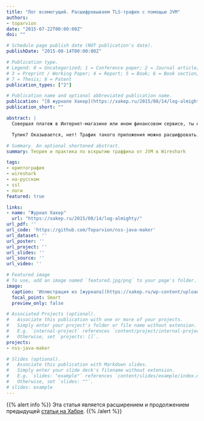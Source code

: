 ```yaml
---
title: "Лог всемогущий. Расшифровываем TLS-трафик с помощью JVM"
authors:
- toparvion
date: "2015-07-22T00:00:00Z"
doi: ""

# Schedule page publish date (NOT publication's date).
publishDate: "2015-08-14T00:00:00Z"

# Publication type.
# Legend: 0 = Uncategorized; 1 = Conference paper; 2 = Journal article;
# 3 = Preprint / Working Paper; 4 = Report; 5 = Book; 6 = Book section;
# 7 = Thesis; 8 = Patent
publication_types: ["2"]

# Publication name and optional abbreviated publication name.
publication: "[В журнале Хакер](https://xakep.ru/2015/08/14/log-almighty/)"
publication_short: ""

abstract: |
  Совершая платеж в Интернет-магазине или ином финансовом сервисе, ты наверняка инициируешь SSL-соединение где-то на серверной стороне с участием какого-нибудь Java-приложения. А теперь представь: что, если тебе нужно исследовать это соединение? В силу бизнес-ценности его нельзя сделать открытым даже в тестовом окружении. Устроить [MITM](https://ru.wikipedia.org/wiki/%D0%A7%D0%B5%D0%BB%D0%BE%D0%B2%D0%B5%D0%BA_%D0%BF%D0%BE%D1%81%D0%B5%D1%80%D0%B5%D0%B4%D0%B8%D0%BD%D0%B5) с помощью [Fiddler](https://en.wikipedia.org/wiki/Fiddler_%28software%29)’а не даст привязка к настоящим сертификатам, и даже если ты раздобудешь приватный ключ сервера, успех не гарантирован.

  Тупик? Оказывается, нет! Трафик такого приложения можно расшифровать, если у тебя есть его перехват [Wireshark](https://ru.wikipedia.org/wiki/Wireshark)’ом и… логи JVM.

# Summary. An optional shortened abstract.
summary: Теория и практика по вскрытию траффика от JVM в Wireshark

tags:
- криптография
- wireshark
- на-русском
- ssl
- логи
featured: true

links:
- name: "Журнал Хакер"
  url: "https://xakep.ru/2015/08/14/log-almighty/"
url_pdf: ''
url_code: 'https://github.com/Toparvion/nss-java-maker'
url_dataset: ''
url_poster: ''
url_project: ''
url_slides: ''
url_source: ''
url_video: ''

# Featured image
# To use, add an image named `featured.jpg/png` to your page's folder.
image:
  caption: 'Иллюстрация из [журнала](https://xakep.ru/wp-content/uploads/2015/08/dots.png)'
  focal_point: Smart
  preview_only: false

# Associated Projects (optional).
#   Associate this publication with one or more of your projects.
#   Simply enter your project's folder or file name without extension.
#   E.g. `internal-project` references `content/project/internal-project/index.md`.
#   Otherwise, set `projects: []`.
projects:
- nss-java-maker

# Slides (optional).
#   Associate this publication with Markdown slides.
#   Simply enter your slide deck's filename without extension.
#   E.g. `slides: "example"` references `content/slides/example/index.md`.
#   Otherwise, set `slides: ""`.
# slides: example
---
```

{{% alert info %}}
Эта статья является расширением и продолжением предыдущей [статьи на Хабре](/publication/2015/habr/).
{{% /alert %}}
